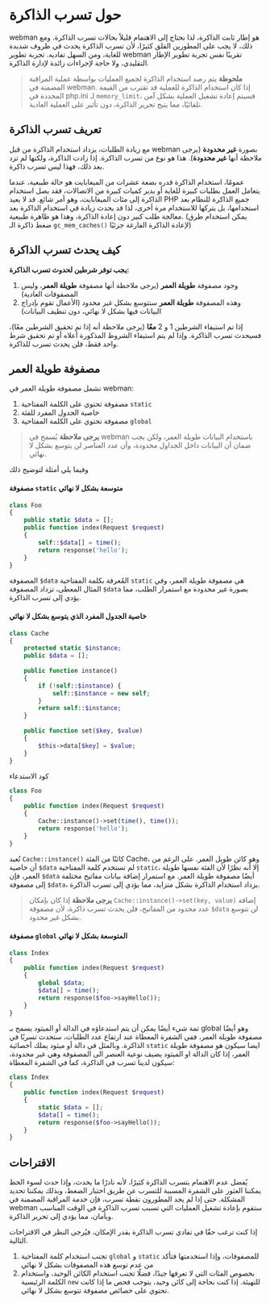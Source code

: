# حول تسرب الذاكرة
webman هو إطار ثابت الذاكرة، لذا نحتاج إلى الاهتمام قليلاً بحالات تسرب الذاكرة. ومع ذلك، لا يجب على المطورين القلق كثيرًا، لأن تسرب الذاكرة يحدث في ظروف شديدة للغاية، ومن السهل تفاديه. تجربة تطوير webman تقريبًا نفس تجربة تطوير الإطار التقليدي، ولا حاجة لإجراءات زائدة لإدارة الذاكرة.

> **ملحوظة**
> يتم رصد استخدام الذاكرة لجميع العمليات بواسطة عملية المراقبة المضمنة في webman. إذا كان استخدام الذاكرة للعملية قد تقترب من القيمة المحددة في php.ini لـ `memory_limit`، فسيتم إعادة تشغيل العملية بشكل آمن تلقائيًا، مما يتيح تحرير الذاكرة، دون تأثير على العملية العادية.

## تعريف تسرب الذاكرة
مع زيادة الطلبات، يزداد استخدام الذاكرة من قبل webman بصورة **غير محدودة** (يرجى ملاحظة أنها **غير محدودة**). هذا هو نوع من تسرب الذاكرة. إذا زادت الذاكرة، ولكنها لم تزد بعد ذلك، فهذا ليس تسرب ذاكرة.

عمومًا، استخدام الذاكرة قدره بضعة عشرات من الميغابايت هو حالة طبيعية، عندما يتعامل العمل بطلبات كبيرة للغاية أو يدير كميات كبيرة من الاتصالات، فقد يصل استخدام الذاكرة إلى مئات الميغابايت، وهو أمر شائع. قد لا يعيد PHP جميع الذاكرة للنظام بعد استخدامها، بل يتركها للاستخدام مرة أخرى، لذا قد يحدث زيادة في استخدام الذاكرة بعد معالجة طلب كبير دون إعادة الذاكرة، وهذا هو ظاهرة طبيعية. (يمكن استخدام طرق ضغط ذاكرة الـ `gc_mem_caches()` لإعادة الذاكرة الفارغة جزئيًا)

## كيف يحدث تسرب الذاكرة
**يجب توفر شرطين لحدوث تسرب الذاكرة:**
1. وجود مصفوفة **طويلة العمر** (يرجى ملاحظة أنها مصفوفة **طويلة العمر**، وليس المصفوفات العادية)
2. وهذه المصفوفة **طويلة العمر** ستتوسع بشكل غير محدود (الأعمال تقوم بإدراج البيانات فيها بشكل لا نهائي، دون تنظيف البيانات)

إذا تم استيفاء الشرطين 1 و 2 **معًا** (يرجى ملاحظة أنه إذا تم تحقيق الشرطين معًا)، فسيحدث تسرب الذاكرة. وإذا لم يتم استيفاء الشروط المذكورة أعلاه أو تم تحقيق شرط واحد فقط، فلن يحدث تسرب للذاكرة.

## مصفوفة طويلة العمر
تشمل مصفوفة طويلة العمر في webman:
1. مصفوفة تحتوي على الكلمة المفتاحية `static`
2. خاصية الجدول المفرد للفئة
3. مصفوفة تحتوي على الكلمة المفتاحية `global`

> **يرجى ملاحظة**
> يُسمح في webman باستخدام البيانات طويلة العمر، ولكن يجب ضمان أن البيانات داخل الجداول محدودة، وأن عدد العناصر لن يتوسع بشكل لا نهائي.

وفيما يلي أمثلة لتوضيح ذلك

#### مصفوفة `static` متوسعة بشكل لا نهائي
```php
class Foo
{
    public static $data = [];
    public function index(Request $request)
    {
        self::$data[] = time();
        return response('hello');
    }
}
```

المصفوفة `$data` المُعرفة بكلمة المفتاحية `static` هي مصفوفة طويلة العمر، وفي المثال المعطى، تزداد المصفوفة `$data` بصورة غير محدودة مع استمرار الطلب، مما يؤدي إلى تسرب الذاكرة.

#### خاصية الجدول المفرد الذي يتوسع بشكل لا نهائي
```php
class Cache
{
    protected static $instance;
    public $data = [];
    
    public function instance()
    {
        if (!self::$instance) {
            self::$instance = new self;
        }
        return self::$instance;
    }
    
    public function set($key, $value)
    {
        $this->data[$key] = $value;
    }
}
```

كود الاستدعاء
```php
class Foo
{
    public function index(Request $request)
    {
        Cache::instance()->set(time(), time());
        return response('hello');
    }
}
```

تُعيد `Cache::instance()` كائنًا من الفئة Cache، وهو كائن طويل العمر. على الرغم من أن خاصية `$data` لم تستخدم كلمة المفتاحية `static`، إلا أنه نظرًا لأن الفئة نفسها طويلة العمر، فإن `$data` أيضًا مصفوفة طويلة العمر. مع استمرار إضافة بيانات مفاتيح مختلفة إلى مصفوفة `$data`، يزداد استخدام الذاكرة بشكل متزايد، مما يؤدي إلى تسرب الذاكرة.

> **يرجى ملاحظة**
> إذا كان بإمكان `Cache::instance()->set(key, value)` إضافة عدد محدود من المفاتيح، فلن يحدث تسرب ذاكرة، لأن مصفوفة `$data` لن تتوسع بشكل غير محدود.

#### مصفوفة `global` المتوسعة بشكل لا نهائي
```php
class Index
{
    public function index(Request $request)
    {
        global $data;
        $data[] = time();
        return response($foo->sayHello());
    }
}
```
ثمة شيء أيضًا يمكن أن يتم استدعاؤه في الدالة أو الميثود يسمح بـ global وهو أيضًا مصفوفة طويلة العمر، ففي الشفرة المعطاة عند ارتفاع عدد الطلبات، ستحدث تسربًا في الذاكرة. وبالمثل في دالة أو ميثود يملك أخصائية `static` ايضا سيكون هو مصفوفة طويلة العمر، إذا كان الدالة او الميثود يضيف نوعية العنصر الى المصفوفة وهي غير محدودة، سيكون لدينا تسرب في الذاكرة، كما في الشفرة المعطاة:
```php
class Index
{
    public function index(Request $request)
    {
        static $data = [];
        $data[] = time();
        return response($foo->sayHello());
    }
}
```

## الاقتراحات
يُفضل عدم الاهتمام بتسرب الذاكرة كثيرًا، لأنه نادرًا ما يحدث، وإذا حدث لسوء الحظ يمكننا العثور على الشفرة المسببة للتسرب عن طريق اختبار الضغط، وبذلك يمكننا تحديد المشكلة. حتى إذا لم يجد المطورون نقطة تسرب، فإن خدمة المراقبة المضمنة في webman ستقوم بإعادة تشغيل العمليات التي تسبب تسرب الذاكرة في الوقت المناسب وبأمان، مما يؤدي إلى تحرير الذاكرة.

إذا كنت ترغب حقًا في تفادي تسرب الذاكرة بقدر الإمكان، فيُرجى النظر في الاقتراحات التالية.
1. تجنب استخدام كلمة المفتاحية `global` و `static` للمصفوفات، وإذا استخدمتها فتأكد من عدم توسع هذه المصفوفات بشكل لا نهائي
2. بخصوص الفئات التي لا تعرفها جيدًا، فضلًا تجنب استخدام الكائن الوحيد، واستخدام الكلمة الرئيسية `new` للتهيئة. إذا كنت بحاجة إلى كائن وحيد، يتوجب فحص ما إذا كانت تحتوي على خصائص مصفوفة تتوسع بشكل لا نهائي.


